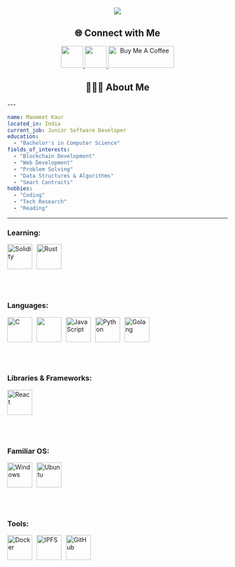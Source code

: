 <h1 align="center">
    <img src="https://readme-typing-svg.herokuapp.com/?font=Roboto&size=35&center=true&vCenter=true&width=500&height=70&duration=4000&lines=I+Code+👾;+I'm+Manmeet!&color=ffffff&background=000000" />

</h1>

<h2 align="center">🌐 Connect with Me</h2>
<p align="center">
  
  <a href="https://www.linkedin.com/in/manmeet-kaur-7620241b7/">
    <img height="50" src="https://user-images.githubusercontent.com/46517096/166973395-19676cd8-f8ec-4abf-83ff-da8243505b82.png"/>
  </a>
  <!-- <a href="https://manmeetkaur.medium.com/">
    <img height="50" src="https://user-images.githubusercontent.com/46517096/166973962-d05d145a-b6a0-4643-bd3d-5ac845679367.png"/>
  </a>
  <a href="https://dev.to/manmeetkaur1525">
    <img height="50" src="https://user-images.githubusercontent.com/46517096/166974096-7aeecad4-483e-4c85-983f-f4b37b3f794e.png"/> -->
  </a>
  <a href="https://x.com/Manmeeeeeet">
    <img height="50" src="https://user-images.githubusercontent.com/46517096/166974271-91dfa250-d70b-4cb9-8707-f1bda1b708c3.png"/>
  </a>
  <!-- <a href="https://www.instagram.com/manmeetkaur1525/">
    <img height="50" src="https://user-images.githubusercontent.com/46517096/166974368-9798f39f-1f46-499c-b14e-81f0a3f83a06.png"/> -->
  <!-- </a> -->
  <a href="https://buymeacoffee.com/manmeet15" ><img height="50" src="https://cdn.buymeacoffee.com/buttons/default-orange.png" alt="Buy Me A Coffee"  width="150"></a>

</p>
<!-- ![snake_gif](https://raw.githubusercontent.com/ManmeetKaur1525/ManmeetKaur1525/output/github-snake-dark.svg) -->


<h2 align="center">👨🏻‍💻 About Me</h2>
---

```yaml
name: Manmeet Kaur
located_in: India
current_job: Junior Software Developer
education:
  - "Bachelor's in Computer Science"
fields_of_interests:
  - "Blockchain Development"
  - "Web Development"
  - "Problem Solving"
  - "Data Structures & Algorithms"
  - "Smart Contracts"
hobbies: 
  - "Coding"
  - "Tech Research"
  - "Reading"
```
---

### **Learning:**
<div style="display: flex; flex-wrap: wrap;">
  <img src="https://skillicons.dev/icons?i=solidity" alt="Solidity" width="57" height="57" style="margin-right: 10px; margin-bottom: 50px;" />
  <img src="https://skillicons.dev/icons?i=rust" alt="Rust" width="57" height="57" style="margin-right: 10px; margin-bottom: 50px;" />
</div>

### **Languages:**
<div style="display: flex; flex-wrap: wrap;">
  <img src="https://skillicons.dev/icons?i=c" alt="C" width="57" height="57" style="margin-right: 10px; margin-bottom: 50px;" />
  <img src="https://techstack-generator.vercel.app/cpp-icon.svg" width="57" height="57" style="margin-right: 10px; margin-bottom: 50px;" />
  <img src="https://skillicons.dev/icons?i=javascript" alt="JavaScript" width="57" height="57" style="margin-right: 10px; margin-bottom: 50px;" />
  <img src="https://skillicons.dev/icons?i=python" alt="Python" width="57" height="57" style="margin-right: 10px; margin-bottom: 50px;" />
  <img src="https://skillicons.dev/icons?i=go" alt="Golang" width="57" height="57" style="margin-right: 10px; margin-bottom: 50px;" />
</div>

### **Libraries & Frameworks:**
<div style="display: flex; flex-wrap: wrap;">
  <img src="https://techstack-generator.vercel.app/react-icon.svg" alt="React" width="57" height="57" style="margin-right: 10px; margin-bottom: 50px;" />
</div>

### **Familiar OS:**
<div style="display: flex; flex-wrap: wrap;">
  <img src="https://skillicons.dev/icons?i=windows" alt="Windows" width="57" height="57" style="margin-right: 10px; margin-bottom: 50px;" />
  <img src="https://skillicons.dev/icons?i=ubuntu" alt="Ubuntu" width="57" height="57" style="margin-right: 10px; margin-bottom: 50px;" />
</div>

### **Tools:**
<div style="display: flex; flex-wrap: wrap;">
  <img src="https://techstack-generator.vercel.app/docker-icon.svg" alt="Docker" width="57" height="57" style="margin-right: 10px; margin-bottom: 50px;" />
  <img src="https://skillicons.dev/icons?i=ipfs" alt="IPFS" width="57" height="57" style="margin-right: 10px; margin-bottom: 50px;" />
  <img src="https://techstack-generator.vercel.app/github-icon.svg" alt="GitHub" width="57" height="57" style="margin-right: 10px; margin-bottom: 50px;" />
</div>



```
